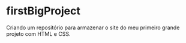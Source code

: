 # firstBigProject
 Criando um repositório para armazenar o site do meu primeiro grande projeto com HTML e CSS.
